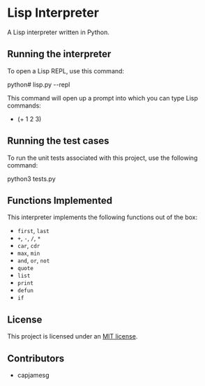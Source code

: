 # Lisp Interpreter

A Lisp interpreter written in Python.

## Running the interpreter

To open a Lisp REPL, use this command:

  python# lisp.py --repl
 
This command will open up a prompt into which you can type Lisp commands:

  * (+ 1 2 3)
  
## Running the test cases

To run the unit tests associated with this project, use the following command:

  python3 tests.py

## Functions Implemented

This interpreter implements the following functions out of the box:

- `first`, `last`
- `+`, `-`, `/`, `*`
- `car`, `cdr`
- `max`, `min`
- `and`, `or`, `not`
- `quote`
- `list`
- `print`
- `defun`
- `if`

## License

This project is licensed under an [MIT license](LICENSE).

## Contributors

- capjamesg

